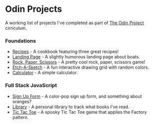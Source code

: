 # Odin Projects
A working list of projects I've completed as part of [The Odin Project](https://www.theodinproject.com/) cirriculum.

### Foundations
- [Recipes](https://github.com/dachendev/odin-recipes) - A cookbook featuring three great recipes!
- [Landing Page](https://github.com/dachendev/odin-landing-page) - A slightly humorous landing page about boats.
- [Rock, Paper, Scissors](https://github.com/dachendev/odin-rock-paper-scissors) - A pretty cool rock, paper, scissors game!
- [Etch-A-Sketch](https://github.com/dachendev/odin-sketch) - A fun interactive drawing grid with random colors.
- [Calculator](https://github.com/dachendev/odin-calculator) - A simple calculator.

### Full Stack JavaScript
- [Sign Up Form](https://github.com/dachendev/odin-signup-form) - A color-pop sign up form, and something about oranges?
- [Library](https://github.com/dachendev/odin-library) - A personal library to track what books I've read.
- [Tic Tac Toe](https://github.com/dachendev/odin-tic-tac-toe) - A spooky Tic Tac Toe game that applies the Factory pattern.
